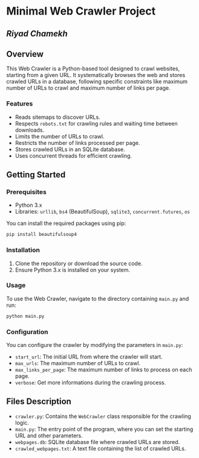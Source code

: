 # Minimal Web Crawler Project

## *Riyad Chamekh*

## Overview

This Web Crawler is a Python-based tool designed to crawl websites, starting from a given URL. It systematically browses the web and stores crawled URLs in a database, following specific constraints like maximum number of URLs to crawl and maximum number of links per page.

### Features

- Reads sitemaps to discover URLs.
- Respects `robots.txt` for crawling rules and waiting time between downloads.
- Limits the number of URLs to crawl.
- Restricts the number of links processed per page.
- Stores crawled URLs in an SQLite database.
- Uses concurrent threads for efficient crawling.

## Getting Started

### Prerequisites

- Python 3.x
- Libraries: `urllib`, `bs4` (BeautifulSoup), `sqlite3`, `concurrent.futures`, `os`

You can install the required packages using pip:

```bash
pip install beautifulsoup4 
```

### Installation

1. Clone the repository or download the source code.
2. Ensure Python 3.x is installed on your system.

### Usage

To use the Web Crawler, navigate to the directory containing `main.py` and run:

```bash
python main.py
```

### Configuration

You can configure the crawler by modifying the parameters in `main.py`:

- `start_url`: The initial URL from where the crawler will start.
- `max_urls`: The maximum number of URLs to crawl.
- `max_links_per_page`: The maximum number of links to process on each page.
- `verbose`: Get more informations during the crawling process.

## Files Description

- `crawler.py`: Contains the `WebCrawler` class responsible for the crawling logic.
- `main.py`: The entry point of the program, where you can set the starting URL and other parameters.
- `webpages.db`: SQLite database file where crawled URLs are stored.
- `crawled_webpages.txt`: A text file containing the list of crawled URLs.
